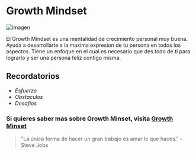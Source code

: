 # **Growth Mindset**
![imagen](https://encrypted-tbn0.gstatic.com/images?q=tbn:ANd9GcQ1Q6qJkvfVeHZevCPjq4OSnCkp9zkkermoXQ&s)

El Growth Mindset es una mentalidad de crecimiento personal muy buena. 
Ayuda a desarrollarte a la maxima expresion de tu persona en todos los aspectos.
Tiene un enfoque en el cual es necesario que des todo de ti para lograrlo y ser
una persona feliz contigo misma.

## Recordatorios
- *Esfuerzo*
- *Obstaculos*
- *Desafios*

### Si quieres saber mas sobre Growth Minset, visita [Growth Minset](https://www.atlassian.com/blog/inside-atlassian/growth-mindset)

>"La única forma de hacer un gran trabajo es amar lo que haces." - Steve Jobs
